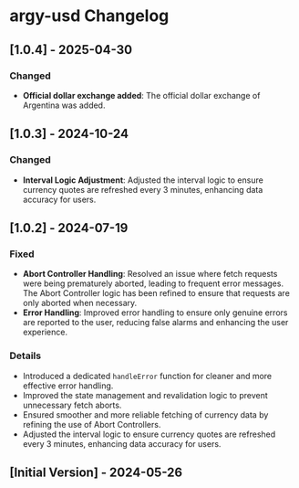 # argy-usd Changelog

## [1.0.4] - 2025-04-30

### Changed

- **Official dollar exchange added**: The official dollar exchange of Argentina was added.

## [1.0.3] - 2024-10-24

### Changed

- **Interval Logic Adjustment**: Adjusted the interval logic to ensure currency quotes are refreshed every 3 minutes, enhancing data accuracy for users.

## [1.0.2] - 2024-07-19

### Fixed

- **Abort Controller Handling**: Resolved an issue where fetch requests were being prematurely aborted, leading to frequent error messages. The Abort Controller logic has been refined to ensure that requests are only aborted when necessary.
- **Error Handling**: Improved error handling to ensure only genuine errors are reported to the user, reducing false alarms and enhancing the user experience.

### Details

- Introduced a dedicated `handleError` function for cleaner and more effective error handling.
- Improved the state management and revalidation logic to prevent unnecessary fetch aborts.
- Ensured smoother and more reliable fetching of currency data by refining the use of Abort Controllers.
- Adjusted the interval logic to ensure currency quotes are refreshed every 3 minutes, enhancing data accuracy for users.

## [Initial Version] - 2024-05-26

